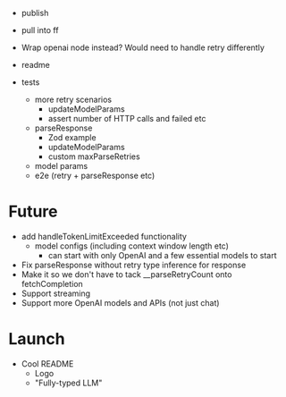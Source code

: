 - publish
- pull into ff

- Wrap openai node instead? Would need to handle retry differently

- readme

- tests
  - more retry scenarios
    - updateModelParams
    - assert number of HTTP calls and failed etc
  - parseResponse
    - Zod example
    - updateModelParams
    - custom maxParseRetries
  - model params
  - e2e (retry + parseResponse etc)

# Future

- add handleTokenLimitExceeded functionality
  - model configs (including context window length etc)
    - can start with only OpenAI and a few essential models to start
- Fix parseResponse without retry type inference for response
- Make it so we don't have to tack \_\_parseRetryCount onto fetchCompletion
- Support streaming
- Support more OpenAI models and APIs (not just chat)

# Launch

- Cool README
  - Logo
  - "Fully-typed LLM"
